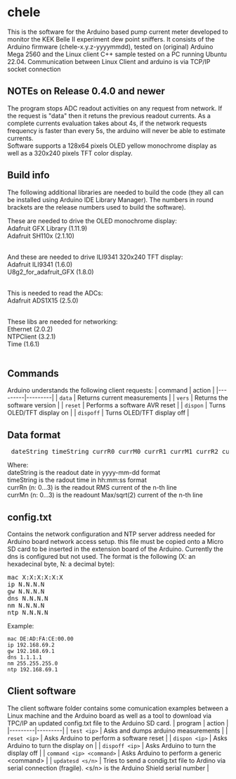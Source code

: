 # chele
This is the software for the Arduino based pump current meter developed to monitor the KEK Belle II experiment dew point sniffers.
It consists of the Arduino firmware (chele-x.y.z-yyyymmdd), tested on (original) Arduino Mega 2560 and the Linux client C++ sample tested on a PC running Ubuntu 22.04.
Communication between Linux Client and arduino is via TCP/IP socket connection

## NOTEs on Release 0.4.0 and newer
The program stops ADC readout activities on any request from network. If the request is "data" then it retuns the previous readout currents. As a complete currents evaluation takes about 4s, if the network requests frequency is faster than every 5s, the arduino will never be able to estimate currents.<br>
Software supports a 128x64 pixels OLED yellow monochrome display as well as a 320x240 pixels TFT color display.

## Build info
The following additional libraries are needed to build the code (they all can be installed using Arduino IDE Library Manager). The numbers in round brackets are the release numbers used to build the software).<br>

These are needed to drive the OLED monochrome display:<br>
Adafruit GFX Library   (1.11.9)<br>
Adafruit SH110x        (2.1.10)<br><br>

And these are needed to drive ILI9341 320x240 TFT display:<br>
Adafruit ILI9341       (1.6.0)<br>
U8g2_for_adafruit_GFX  (1.8.0)<br><br>

This is needed to read the ADCs: <br>
Adafruit ADS1X15        (2.5.0)<br><br>

These libs are needed for networking: <br>
Ethernet                (2.0.2)<br>
NTPClient               (3.2.1)<br>
Time                    (1.6.1)<br><br>

## Commands
Arduino understands the following client requests:
| command | action |
|---------|---------|
| `data` | Returns current measurements |
| `vers` | Returns the software version |
| `reset` | Performs a software AVR reset |
| `dispon` | Turns OLED/TFT display on |
| `dispoff` | Turns OLED/TFT display off |

## Data format
<pre> dateString timeString currR0 currM0 currR1 currM1 currR2 currM2 currR3 currM3 </pre>
Where:<br>
dateString is the readout date in yyyy-mm-dd format <br>
timeString is the radout time in hh:mm:ss format <br>
currRn (n: 0...3) is the readout RMS current of the n-th line <br>
currMn (n: 0...3) is the readount Max/sqrt(2) current of the n-th line <br>

## config.txt
Contains the network configuration and NTP server address needed for Arduino board network access setup. this file must be copied onto a Micro SD card to be inserted in the extension board of the Arduino.
Currently the dns is configured but not used.
The format is the following (X: an hexadecinal byte, N: a decimal byte):

<pre>mac X:X:X:X:X:X
ip N.N.N.N
gw N.N.N.N
dns N.N.N.N
nm N.N.N.N
ntp N.N.N.N </pre>

Example:

    mac DE:AD:FA:CE:00.00
    ip 192.168.69.2
    gw 192.168.69.1
    dns 1.1.1.1
    nm 255.255.255.0
    ntp 192.168.69.1

## Client software
The client software folder contains some comunication examples between a Linux machine and the Arduino board as well as a tool to download via TPC/IP an updated config.txt file to the Arduino SD card.
| program | action |
|---------|---------|
| `test <ip>` | Asks and dumps arduino measurements  |
| `reset <ip>` | Asks Arduino to perform a software reset |
| `dispon <ip>` | Asks Arduino to turn the display on |
| `dispoff <ip>` | Asks Arduino to turn the display off |
| `command <ip> <command>` | Asks Arduino to perform a generic &lt;command&gt; |
| `updatesd <s/n>` | Tries to send a condig.txt file to Ardino via serial connection (fragile). <s/n> is the Arduino Shield serial number |




